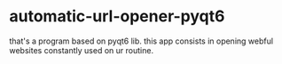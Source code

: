 # automatic-url-opener-pyqt6
that's a program based on pyqt6 lib. this app consists in opening webful websites constantly used on ur routine.
